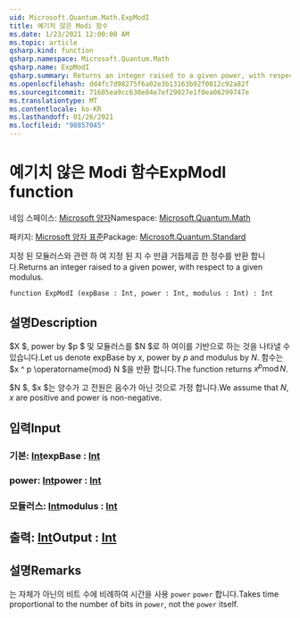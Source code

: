 ```yaml
---
uid: Microsoft.Quantum.Math.ExpModI
title: 예기치 않은 Modi 함수
ms.date: 1/23/2021 12:00:00 AM
ms.topic: article
qsharp.kind: function
qsharp.namespace: Microsoft.Quantum.Math
qsharp.name: ExpModI
qsharp.summary: Returns an integer raised to a given power, with respect to a given modulus.
ms.openlocfilehash: dd4fc7d98275f6a02e3b13163b92f0812c92a82f
ms.sourcegitcommit: 71605ea9cc630e84e7ef29027e1f0ea06299747e
ms.translationtype: MT
ms.contentlocale: ko-KR
ms.lasthandoff: 01/26/2021
ms.locfileid: "98857045"
---
```

# <a name="expmodi-function"></a><span data-ttu-id="db4b5-102">예기치 않은 Modi 함수</span><span class="sxs-lookup"><span data-stu-id="db4b5-102">ExpModI function</span></span>

<span data-ttu-id="db4b5-103">네임 스페이스: [Microsoft 양자](xref:Microsoft.Quantum.Math)</span><span class="sxs-lookup"><span data-stu-id="db4b5-103">Namespace: [Microsoft.Quantum.Math](xref:Microsoft.Quantum.Math)</span></span>

<span data-ttu-id="db4b5-104">패키지: [Microsoft 양자 표준](https://nuget.org/packages/Microsoft.Quantum.Standard)</span><span class="sxs-lookup"><span data-stu-id="db4b5-104">Package: [Microsoft.Quantum.Standard](https://nuget.org/packages/Microsoft.Quantum.Standard)</span></span>


<span data-ttu-id="db4b5-105">지정 된 모듈러스와 관련 하 여 지정 된 지 수 만큼 거듭제곱 한 정수를 반환 합니다.</span><span class="sxs-lookup"><span data-stu-id="db4b5-105">Returns an integer raised to a given power, with respect to a given modulus.</span></span>

```qsharp
function ExpModI (expBase : Int, power : Int, modulus : Int) : Int
```


## <a name="description"></a><span data-ttu-id="db4b5-106">설명</span><span class="sxs-lookup"><span data-stu-id="db4b5-106">Description</span></span>

<span data-ttu-id="db4b5-107">$X $, power by $p $ 및 모듈러스를 $N $로 하 여이를 기반으로 하는 것을 나타낼 수 있습니다.</span><span class="sxs-lookup"><span data-stu-id="db4b5-107">Let us denote expBase by $x$, power by $p$ and modulus by $N$.</span></span>
<span data-ttu-id="db4b5-108">함수는 $x ^ p \operatorname{mod} N $을 반환 합니다.</span><span class="sxs-lookup"><span data-stu-id="db4b5-108">The function returns $x^p \operatorname{mod} N$.</span></span>

<span data-ttu-id="db4b5-109">$N $, $x $는 양수가 고 전원은 음수가 아닌 것으로 가정 합니다.</span><span class="sxs-lookup"><span data-stu-id="db4b5-109">We assume that $N$, $x$ are positive and power is non-negative.</span></span>

## <a name="input"></a><span data-ttu-id="db4b5-110">입력</span><span class="sxs-lookup"><span data-stu-id="db4b5-110">Input</span></span>

### <a name="expbase--int"></a><span data-ttu-id="db4b5-111">기본: [Int](xref:microsoft.quantum.lang-ref.int)</span><span class="sxs-lookup"><span data-stu-id="db4b5-111">expBase : [Int](xref:microsoft.quantum.lang-ref.int)</span></span>




### <a name="power--int"></a><span data-ttu-id="db4b5-112">power: [Int](xref:microsoft.quantum.lang-ref.int)</span><span class="sxs-lookup"><span data-stu-id="db4b5-112">power : [Int](xref:microsoft.quantum.lang-ref.int)</span></span>




### <a name="modulus--int"></a><span data-ttu-id="db4b5-113">모듈러스: [Int](xref:microsoft.quantum.lang-ref.int)</span><span class="sxs-lookup"><span data-stu-id="db4b5-113">modulus : [Int](xref:microsoft.quantum.lang-ref.int)</span></span>





## <a name="output--int"></a><span data-ttu-id="db4b5-114">출력: [Int](xref:microsoft.quantum.lang-ref.int)</span><span class="sxs-lookup"><span data-stu-id="db4b5-114">Output : [Int](xref:microsoft.quantum.lang-ref.int)</span></span>



## <a name="remarks"></a><span data-ttu-id="db4b5-115">설명</span><span class="sxs-lookup"><span data-stu-id="db4b5-115">Remarks</span></span>

<span data-ttu-id="db4b5-116">는 자체가 아닌의 비트 수에 비례하여 시간을 사용 `power` `power` 합니다.</span><span class="sxs-lookup"><span data-stu-id="db4b5-116">Takes time proportional to the number of bits in `power`, not the `power` itself.</span></span>